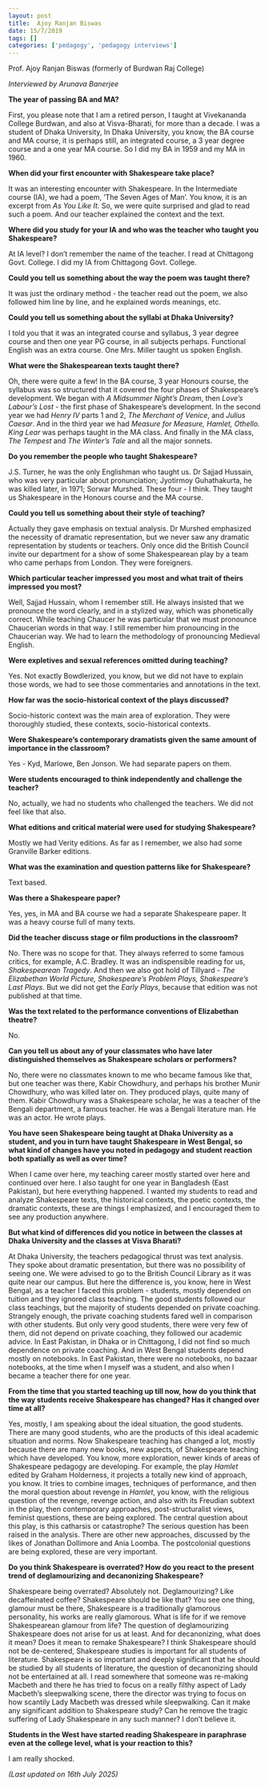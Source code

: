 ```yaml
---
layout: post
title:  Ajoy Ranjan Biswas
date: 15/7/2019
tags: []
categories: ['pedagogy', 'pedagogy interviews']
---
```


Prof. Ajoy Ranjan Biswas (formerly of Burdwan Raj College)

*Interviewed by Arunava Banerjee*

**The year of passing BA and MA?**

First, you please note that I am a retired person, I taught at Vivekananda College Burdwan, and also at Visva-Bharati, for more than a decade. I was a student of Dhaka University, In Dhaka University, you know, the BA course and MA course, it is perhaps still, an integrated course, a 3 year degree course and a one year MA course. So I did my BA in 1959 and my MA in 1960.

**When did your first encounter with Shakespeare take place?**

It was an interesting encounter with Shakespeare. In the Intermediate course (IA), we had a poem, ‘The Seven Ages of Man’. You know, it is an excerpt from *As You Like It*. So, we were quite surprised and glad to read such a poem. And our teacher explained the context and the text.

**Where did you study for your IA and who was the teacher who taught you Shakespeare?**

At IA level? I don’t remember the name of the teacher. I read at Chittagong Govt. College. I did my IA from Chittagong Govt. College.

**Could you tell us something about the way the poem was taught there?**

It was just the ordinary method - the teacher read out the poem, we also followed him line by line, and he explained words meanings, etc.

**Could you tell us something about the syllabi at Dhaka University?**

I told you that it was an integrated course and syllabus, 3 year degree course and then one year PG course, in all subjects perhaps. Functional English was an extra course. One Mrs. Miller taught us spoken English.

**What were the Shakespearean texts taught there?**

Oh, there were quite a few! In the BA course, 3 year Honours course, the syllabus was so structured that it covered the four phases of Shakespeare’s development. We began with *A Midsummer Night’s Dream*, then *Love’s Labour’s Lost* - the first phase of Shakespeare’s development. In the second year we had *Henry IV* parts 1 and 2, *The Merchant of Venice*, and *Julius Caesar*. And in the third year we had *Measure for Measure, Hamlet, Othello. King Lear* was perhaps taught in the MA class. And finally in the MA class, *The Tempest* and *The Winter’s Tale* and all the major sonnets.

**Do you remember the people who taught Shakespeare?**

J.S. Turner, he was the only Englishman who taught us. Dr Sajjad Hussain, who was very particular about pronunciation; Jyotirmoy Guhathakurta, he was killed later, in 1971; Sorwar Murshed. These four - I think. They taught us Shakespeare in the Honours course and the MA course.

**Could you tell us something about their style of teaching?**

Actually they gave emphasis on textual analysis. Dr Murshed emphasized the necessity of dramatic representation, but we never saw any dramatic representation by students or teachers. Only once did the British Council invite our department for a show of some Shakespearean play by a team who came perhaps from London. They were foreigners.

**Which particular teacher impressed you most and what trait of theirs impressed you most?**

Well, Sajjad Hussain, whom I remember still. He always insisted that we pronounce the word clearly, and in a stylized way, which was phonetically correct. While teaching Chaucer he was particular that we must pronounce Chaucerian words in that way. I still remember him pronouncing in the Chaucerian way. We had to learn the methodology of pronouncing Medieval English.

**Were expletives and sexual references omitted during teaching?**

Yes. Not exactly Bowdlerized, you know, but we did not have to explain those words, we had to see those commentaries and annotations in the text.

**How far was the socio-historical context of the plays discussed?**

Socio-historic context was the main area of exploration. They were thoroughly studied, these contexts, socio-historical contexts.

**Were Shakespeare’s contemporary dramatists given the same amount of importance in the classroom?**

Yes - Kyd, Marlowe, Ben Jonson. We had separate papers on them.

**Were students encouraged to think independently and challenge the teacher?**

No, actually, we had no students who challenged the teachers. We did not feel like that also.

**What editions and critical material were used for studying Shakespeare?**

Mostly we had Verity editions. As far as I remember, we also had some Granville Barker editions.

**What was the examination and question patterns like for Shakespeare?**

Text based.

**Was there a Shakespeare paper?**

Yes, yes, in MA and BA course we had a separate Shakespeare paper. It was a heavy course full of many texts.

**Did the teacher discuss stage or film productions in the classroom?**

No. There was no scope for that. They always referred to some famous critics, for example, A.C. Bradley. It was an indispensible reading for us, *Shakespearean Tragedy*. And then we also got hold of Tillyard - *The Elizabethan World Picture, Shakespeare’s Problem Plays, Shakespeare’s Last Plays*. But we did not get the *Early Plays*, because that edition was not published at that time.

**Was the text related to the performance conventions of Elizabethan theatre?**

No.

**Can you tell us about any of your classmates who have later distinguished themselves as Shakespeare scholars or performers?**

No, there were no classmates known to me who became famous like that, but one teacher was there, Kabir Chowdhury, and perhaps his brother Munir Chowdhury, who was killed later on. They produced plays, quite many of them. Kabir Chowdhury was a Shakespeare scholar, he was a teacher of the Bengali department, a famous teacher. He was a Bengali literature man. He was an actor. He wrote plays.

**You have seen Shakespeare being taught at Dhaka University as a student, and you in turn have taught Shakespeare in West Bengal, so what kind of changes have you noted in pedagogy and student reaction both spatially as well as over time?**

When I came over here, my teaching career mostly started over here and continued over here. I also taught for one year in Bangladesh (East Pakistan), but here everything happened. I wanted my students to read and analyze Shakespeare texts, the historical contexts, the poetic contexts, the dramatic contexts, these are things I emphasized, and I encouraged them to see any production anywhere.

**But what kind of differences did you notice in between the classes at Dhaka University and the classes at Visva Bharati?**

At Dhaka University, the teachers pedagogical thrust was text analysis. They spoke about dramatic presentation, but there was no possibility of seeing one. We were advised to go to the British Council Library as it was quite near our campus. But here the difference is, you know, here in West Bengal, as a teacher I faced this problem - students, mostly depended on tuition and they ignored class teaching. The good students followed our class teachings, but the majority of students depended on private coaching. Strangely enough, the private coaching students fared well in comparison with other students. But only very good students, there were very few of them, did not depend on private coaching, they followed our academic advice. In East Pakistan, in Dhaka or in Chittagong, I did not find so much dependence on private coaching. And in West Bengal students depend mostly on notebooks. In East Pakistan, there were no notebooks, no bazaar notebooks, at the time when I myself was a student, and also when I became a teacher there for one year.

**From the time that you started teaching up till now, how do you think that the way students receive Shakespeare has changed? Has it changed over time at all?**

Yes, mostly, I am speaking about the ideal situation, the good students. There are many good students, who are the products of this ideal academic situation and norms. Now Shakespeare teaching has changed a lot, mostly because there are many new books, new aspects, of Shakespeare teaching which have developed. You know, more exploration, newer kinds of areas of Shakespeare pedagogy are developing. For example, the play *Hamlet* edited by Graham Holderness, it projects a totally new kind of approach, you know. It tries to combine images, techniques of performance, and then the moral question about revenge in *Hamlet*, you know, with the religious question of the revenge, revenge action, and also with its Freudian subtext in the play, then contemporary approaches, post-structuralist views, feminist questions, these are being explored. The central question about this play, is this catharsis or catastrophe? The serious question has been raised in the analysis. There are other new approaches, discussed by the likes of Jonathan Dollimore and Ania Loomba. The postcolonial questions are being explored, these are very important.

**Do you think Shakespeare is overrated? How do you react to the present trend of deglamourizing and decanonizing Shakespeare?**

Shakespeare being overrated? Absolutely not. Deglamourizing? Like decaffeinated coffee? Shakespeare should be like that? You see one thing, glamour must be there, Shakespeare is a traditionally glamorous personality, his works are really glamorous. What is life for if we remove Shakespearean glamour from life? The question of deglamourizing Shakespeare does not arise for us at least. And for decanonizing, what does it mean? Does it mean to remake Shakespeare? I think Shakespeare should not be de-centered, Shakespeare studies is important for all students of literature. Shakespeare is so important and deeply significant that he should be studied by all students of literature, the question of decanonizing should not be entertained at all. I read somewhere that someone was re-making Macbeth and there he has tried to focus on a really filthy aspect of Lady Macbeth’s sleepwalking scene, there the director was trying to focus on how scantily Lady Macbeth was dressed while sleepwalking. Can it make any significant addition to Shakespeare study? Can he remove the tragic suffering of Lady Shakespeare in any such manner? I don’t believe it.

**Students in the West have started reading Shakespeare in paraphrase even at the college level, what is your reaction to this?**

I am really shocked.

_(Last updated on 16th July 2025)_

